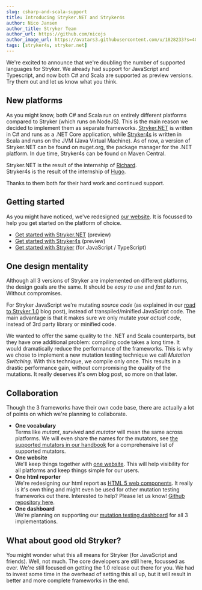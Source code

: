 ```yaml
---
slug: csharp-and-scala-support
title: Introducing Stryker.NET and Stryker4s
author: Nico Jansen
author_title: Stryker Team
author_url: https://github.com/nicojs
author_image_url: https://avatars3.githubusercontent.com/u/1828233?s=400&u=fec18ad3776aaafec54c49bbd7173a841ae7ea59&v=4
tags: [stryker4s, stryker.net]
---
```


We're excited to announce that we're doubling the number of supported languages for Stryker. We already had support for JavaScript and Typescript, and now both C# and Scala are supported as preview versions. Try them out and let us know what you think. 

<!--truncate-->

## New platforms

As you might know, both C# and Scala run on entirely different platforms compared to Stryker (which runs on NodeJS). This is the main reason we decided to implement them as
separate frameworks. [Stryker.NET](/stryker-net) is written in C# and runs as a .NET Core application, while [Stryker4s](/stryker4s) is written in Scala and runs on the JVM (Java Virtual Machine).
As of now, a version of Stryker.NET can be found on nuget.org, the package manager for the .NET platform. In due time, Stryker4s can be found on Maven Central.

Stryker.NET is the result of the internship of [Richard](https://github.com/richardwerkman).  
Stryker4s is the result of the internship of [Hugo](https://github.com/hugo-vrijswijk).

Thanks to them both for their hard work and continued support.

## Getting started

As you might have noticed, we've redesigned [our website](/). It is focussed to help you get started on the platform of choice. 

* [Get started with Stryker.NET](/stryker-net/quickstart) (preview)
* [Get started with Stryker4s](/stryker4s/quickstart) (preview)
* [Get started with Stryker](/stryker/quickstart) (for JavaScript / TypeScript)

## One design mentality

Although all 3 versions of Stryker are implemented on different platforms, the design goals are the same. It should be _easy to use_ and
_fast to run_. Without compromises. 

For Stryker JavaScript we're mutating _source code_ (as explained in our 
[road to Stryker 1.0](/blog/2017-07-14/road-to-stryker-1-0) blog post), instead of transpiled/minified JavaScript code. 
The main advantage is that it makes sure we only mutate _your actual code_, instead of 3rd party library or minified code.

We wanted to offer the same quality to the .NET and Scala counterparts, but they have one additional problem: compiling code takes a long time.
It would dramatically reduce the performance of the frameworks. This is why we chose to implement a new mutation testing technique we call _Mutation Switching_.
With this technique, we compile only once. This results in a drastic performance gain, without compromising the quality of the mutations. 
It really deserves it's own blog post, so more on that later.

## Collaboration

Though the 3 frameworks have their own code base, there are actually a lot of points on which we're planning to collaborate.

* **One vocabulary**\
  Terms like _mutant_, _survived_ and _mutator_ will mean the same across platforms. We will even share the names
  for the mutators, see [the supported mutators in our handbook](https://github.com/stryker-mutator/stryker-handbook/blob/master/mutator-types.md#supported-mutators)
  for a comprehensive list of supported mutators.
* **One website**\
  We'll keep things together with [one website](/). This will help visibility for all platforms and keep things simple for our users.
* **One html reporter**\
  We're redesigning our html report as [HTML 5 web components](https://www.webcomponents.org/). It really is it's own thing and might even be used for other mutation testing frameworks out there.
  Interested to help? Please let us know! [Github repository here](https://github.com/stryker-mutator/mutation-testing-elements).
* **One dashboard**\
  We're planning on supporting our [mutation testing dashboard](https://dashboard.stryker-mutator.io) for all 3 implementations.

## What about good old Stryker?

You might wonder what this all means for Stryker (for JavaScript and friends). Well, not much. The core developers are still here, focussed as ever. 
We're still focused on getting the 1.0 release out there for you.
We had to invest some time in the overhead of setting this all up, but it will result in better and more complete frameworks in the end.